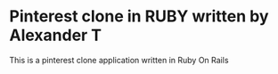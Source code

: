 # Pinterest clone in RUBY written by Alexander T

This is a pinterest clone application written in Ruby On Rails

